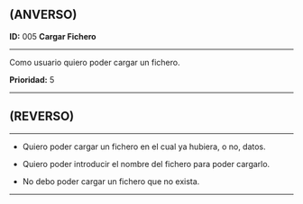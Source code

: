 ## (ANVERSO)

**ID:** 005 **Cargar Fichero**

***

Como usuario quiero poder cargar un fichero.

**Prioridad:** 5

***

## (REVERSO)

***

* Quiero poder cargar un fichero en el cual ya hubiera, o no, datos.

* Quiero poder introducir el nombre del fichero para poder cargarlo.

* No debo poder cargar un fichero que no exista.

***

